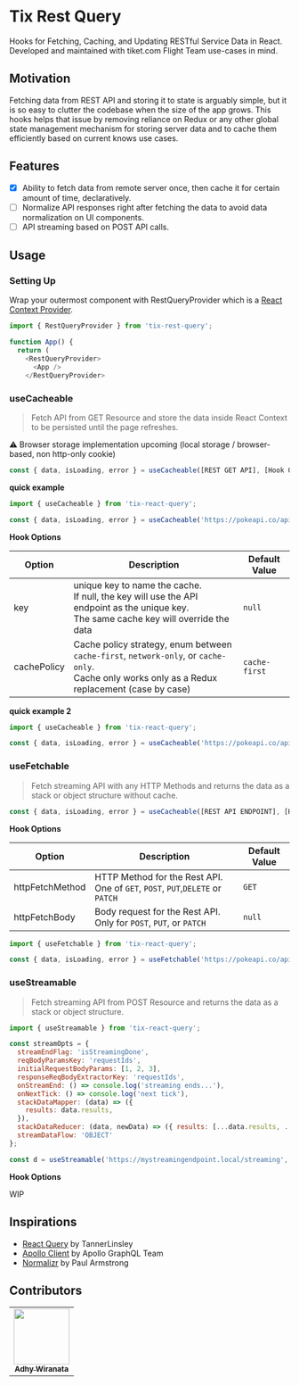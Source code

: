 # Tix Rest Query

Hooks for Fetching, Caching, and Updating RESTful Service Data in React. Developed and maintained with tiket.com Flight Team use-cases in mind.

## Motivation

Fetching data from REST API and storing it to state is arguably simple, but it is so easy to clutter the codebase when the size of the app grows. This hooks helps that issue by removing reliance on Redux or any other global state management mechanism for storing server data and to cache them efficiently based on current knows use cases.

## Features

- [x] Ability to fetch data from remote server once, then cache it for certain amount of time, declaratively.
- [ ] Normalize API responses right after fetching the data to avoid data normalization on UI components.
- [ ] API streaming based on POST API calls.

## Usage

### Setting Up

Wrap your outermost component with RestQueryProvider which is a [React Context Provider](https://reactjs.org/docs/context.html#contextprovider).

```javascript
import { RestQueryProvider } from 'tix-rest-query';

function App() {
  return (
    <RestQueryProvider>
      <App />
    </RestQueryProvider>
```

### useCacheable

> Fetch API from GET Resource and store the data inside React Context to be persisted until the page refreshes.

⚠️ Browser storage implementation upcoming (local storage / browser-based, non http-only cookie)

```javascript
const { data, isLoading, error } = useCacheable([REST GET API], [Hook Options]);
```

__quick example__

```javascript
import { useCacheable } from 'tix-react-query';

const { data, isLoading, error } = useCacheable('https://pokeapi.co/api/v2/pokemon/xerneas');
```

__Hook Options__

|Option|Description|Default Value|
|---|---|---|
|key|unique key to name the cache. <br />If null, the key will use the API endpoint as the unique key. <br />The same cache key will override the data|`null`|
|cachePolicy|Cache policy strategy, enum between `cache-first`, `network-only`, or `cache-only`. <br />Cache only works only as a Redux replacement (case by case)|`cache-first`|


__quick example 2__

```javascript
import { useCacheable } from 'tix-react-query';

const { data, isLoading, error } = useCacheable('https://pokeapi.co/api/v2/pokemon/yveltal', { key: 'yveltal', cachePolicy: 'network-only' });
```

### useFetchable

> Fetch streaming API with any HTTP Methods and returns the data as a stack or object structure without cache.

```javascript
const { data, isLoading, error } = useCacheable([REST API ENDPOINT], [Hook Options]);
```

__Hook Options__

|Option|Description|Default Value|
|---|---|---|
| httpFetchMethod |HTTP Method for the Rest API. One of `GET`, `POST`, `PUT`,`DELETE` or `PATCH` | `GET`
| httpFetchBody |Body request for the Rest API. Only for `POST`, `PUT`, or `PATCH` | `null`

```javascript
import { useFetchable } from 'tix-react-query';

const { data, isLoading, error } = useFetchable('https://pokeapi.co/api/v2/pokemon/yveltal');
```

### useStreamable

> Fetch streaming API from POST Resource and returns the data as a stack or object structure.

```javascript
import { useStreamable } from 'tix-react-query';

const streamOpts = {
  streamEndFlag: 'isStreamingDone',
  reqBodyParamsKey: 'requestIds',
  initialRequestBodyParams: [1, 2, 3],
  responseReqBodyExtractorKey: 'requestIds',
  onStreamEnd: () => console.log('streaming ends...'),
  onNextTick: () => console.log('next tick'),
  stackDataMapper: (data) => ({
    results: data.results,
  }),
  stackDataReducer: (data, newData) => ({ results: [...data.results, ...newData.results] }),
  streamDataFlow: 'OBJECT'
};

const d = useStreamable('https://mystreamingendpoint.local/streaming', streamOpts);
```

__Hook Options__

WIP

## Inspirations

- [React Query](https://github.com/tannerlinsley/react-query) by TannerLinsley
- [Apollo Client](https://github.com/apollographql/apollo-client) by Apollo GraphQL Team
- [Normalizr](https://github.com/paularmstrong/normalizr) by Paul Armstrong
## Contributors

<table>
  <tr>
    <td align="center"><a href="https://adhywiranata.com"><img src="https://avatars2.githubusercontent.com/u/72432393?s=460&u=712228020084b9c33c2608998432114f41e045a2&v=4" width="100px;" alt=""/><br /><sub><b>Adhy Wiranata</b></sub></a><br /></td>
  </tr>
</table>
